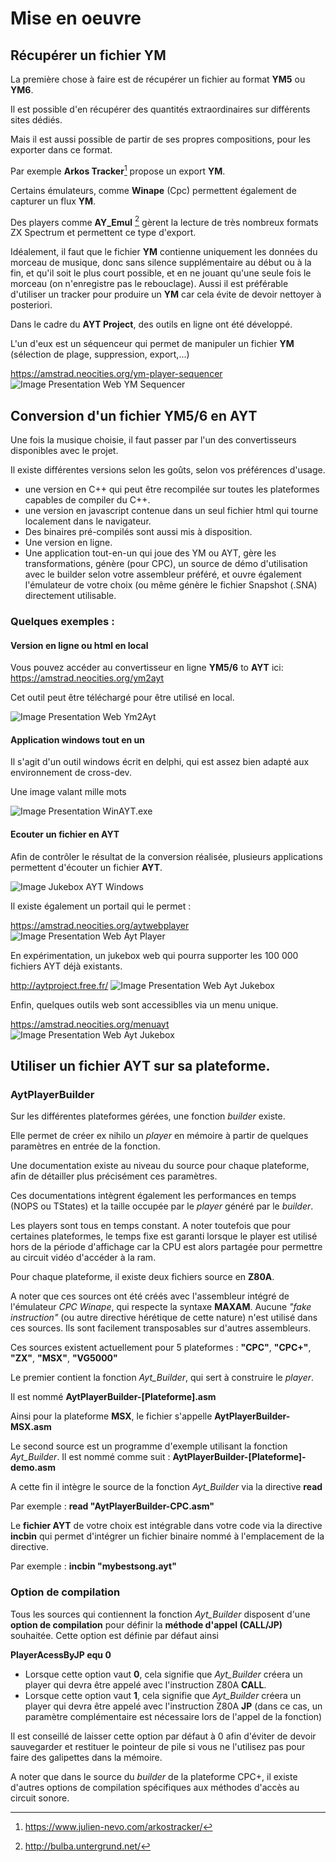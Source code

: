 # Mise en oeuvre

## Récupérer un fichier YM
La première chose à faire est de récupérer un fichier au format **YM5** ou **YM6**. 

Il est possible d'en récupérer des quantités extraordinaires sur différents sites dédiés.

Mais il est aussi possible de partir de ses propres compositions, pour les exporter dans ce format. 

Par exemple **Arkos Tracker**[^1] propose un export **YM**.
 
Certains émulateurs, comme **Winape** (Cpc) permettent également de capturer un flux **YM**.

Des players comme **AY_Emul** [^2] gèrent la lecture de très nombreux formats ZX Spectrum et permettent ce type d'export.

Idéalement, il faut que le fichier **YM** contienne uniquement les données du morceau de musique, donc sans silence supplémentaire au début ou à la fin, et qu'il soit le plus court possible, et en ne jouant qu'une seule fois le morceau (on n'enregistre pas le rebouclage). 
Aussi il est préférable d'utiliser un tracker pour produire un **YM** car cela évite de devoir nettoyer à posteriori.

Dans le cadre du **AYT Project**, des outils en ligne ont été développé. 

L'un d'eux est un séquenceur qui permet de manipuler un fichier **YM** (sélection de plage, suppression, export,...)

https://amstrad.neocities.org/ym-player-sequencer
![Image Presentation Web YM Sequencer ](./images/YMSequencerWeb.jpg)

[^1]: https://www.julien-nevo.com/arkostracker/

[^2]: http://bulba.untergrund.net/


## Conversion d'un fichier YM5/6 en AYT

Une fois la musique choisie, il faut passer par l'un des convertisseurs disponibles avec le projet.
 
Il existe différentes versions selon les goûts, selon vos préférences d'usage.

- une version en C++ qui peut être recompilée sur toutes les plateformes capables de compiler du C++.
- une version en javascript contenue dans un seul fichier html qui tourne localement dans le navigateur. 
- Des binaires pré-compilés sont aussi mis à disposition. 
- Une version en ligne.
- Une application tout-en-un qui joue des YM ou AYT, gère les transformations, génère (pour CPC), un source de démo d'utilisation avec le builder selon votre assembleur préféré, et ouvre également l'émulateur de votre choix (ou même génère le fichier Snapshot (.SNA) directement utilisable. 

 
### Quelques exemples : 
#### Version en ligne ou html en local
Vous pouvez accéder au convertisseur en ligne **YM5/6** to **AYT** ici:
https://amstrad.neocities.org/ym2ayt

Cet outil peut être téléchargé pour être utilisé en local.

![Image Presentation Web Ym2Ayt ](./images/YM2AYTWeb.jpg)

#### Application windows tout en un
Il s'agit d'un outil windows écrit en delphi, qui est assez bien adapté aux environnement de cross-dev.

Une image valant mille mots

![Image Presentation WinAYT.exe ](./images/winAYT.png)


#### Ecouter un fichier en AYT

Afin de contrôler le résultat de la conversion réalisée, plusieurs applications permettent d'écouter un fichier **AYT**.

![Image Jukebox AYT Windows](./images/Jukebox.PNG)

Il existe également un portail qui le permet :

https://amstrad.neocities.org/aytwebplayer
![Image Presentation Web Ayt Player ](./images/AYTPlayerWeb.jpg)

En expérimentation, un jukebox web qui pourra supporter les 100 000 fichiers AYT déjà existants.

http://aytproject.free.fr/
![Image Presentation Web Ayt Jukebox ](./images/JukeboxWeb.jpg)

Enfin, quelques outils web sont accessiblles via un menu unique.

https://amstrad.neocities.org/menuayt
![Image Presentation Web Ayt Jukebox ](./images/WebAYTTools.jpg)

## Utiliser un fichier AYT sur sa plateforme.

### AytPlayerBuilder
Sur les différentes plateformes gérées, une fonction *builder* existe.

Elle permet de créer ex nihilo un *player* en mémoire à partir de quelques paramètres en entrée de la fonction.

Une documentation existe au niveau du source pour chaque plateforme, afin de détailler plus précisément ces paramètres.

Ces documentations intègrent également les performances en temps (NOPS ou TStates) et la taille occupée par le *player* généré par le *builder*.

Les players sont tous en temps constant. A noter toutefois que pour certaines plateformes, le temps fixe est garanti lorsque le player est utilisé hors de la période d'affichage car la CPU est alors partagée pour permettre au circuit vidéo d'accéder à la ram.

Pour chaque plateforme, il existe deux fichiers source en **Z80A**.

A noter que ces sources ont été créés avec l'assembleur intégré de l'émulateur *CPC Winape*, qui respecte la syntaxe **MAXAM**.
Aucune *"fake instruction"* (ou autre directive hérétique de cette nature) n'est utilisé dans ces sources.
Ils sont facilement transposables sur d'autres assembleurs.

Ces sources existent actuellement pour 5 plateformes : **"CPC"**, **"CPC+"**, **"ZX"**, **"MSX"**, **"VG5000"**

Le premier contient la fonction *Ayt_Builder*, qui sert à construire le *player*.

Il est nommé **AytPlayerBuilder-[Plateforme].asm** 

Ainsi pour la plateforme **MSX**, le fichier s'appelle **AytPlayerBuilder-MSX.asm**

Le second source est un programme d'exemple utilisant la fonction *Ayt_Builder*. 
Il est nommé comme suit : **AytPlayerBuilder-[Plateforme]-demo.asm**

A cette fin il intègre le source de la fonction *Ayt_Builder* via la directive **read**
 
Par exemple : **read "AytPlayerBuilder-CPC.asm"**

Le **fichier AYT** de votre choix est intégrable dans votre code via la directive **incbin** qui permet d'intégrer un fichier binaire nommé à l'emplacement de la directive.

Par exemple : **incbin "mybestsong.ayt"**

### Option de compilation
Tous les sources qui contiennent la fonction *Ayt_Builder* disposent d'une **option de compilation** pour définir la **méthode d'appel (CALL/JP)** souhaitée.
Cette option est définie par défaut ainsi

**PlayerAcessByJP	equ 0**

- Lorsque cette option vaut **0**, cela signifie que *Ayt_Builder* créera un player qui devra être appelé avec l'instruction Z80A **CALL**.
- Lorsque cette option vaut **1**, cela signifie que *Ayt_Builder* créera un player qui devra être appelé avec l'instruction Z80A **JP** (dans ce cas, un paramètre complémentaire est nécessaire lors de l'appel de la fonction)

Il est conseillé de laisser cette option par défaut à 0 afin d'éviter de devoir sauvegarder et restituer le pointeur de pile si vous ne l'utilisez pas pour faire des galipettes dans la mémoire.


A noter que dans le source du *builder* de la plateforme CPC+, il existe d'autres options de compilation spécifiques aux méthodes d'accès au circuit sonore.





